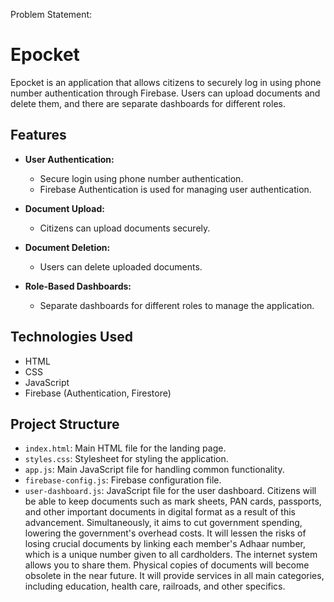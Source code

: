 Problem Statement:
# Epocket

Epocket is an application that allows citizens to securely log in using phone number authentication through Firebase. Users can upload documents and delete them, and there are separate dashboards for different roles.

## Features

- **User Authentication:**
  - Secure login using phone number authentication.
  - Firebase Authentication is used for managing user authentication.

- **Document Upload:**
  - Citizens can upload documents securely.

- **Document Deletion:**
  - Users can delete uploaded documents.

- **Role-Based Dashboards:**
  - Separate dashboards for different roles to manage the application.

## Technologies Used

- HTML
- CSS
- JavaScript
- Firebase (Authentication, Firestore)

## Project Structure

- `index.html`: Main HTML file for the landing page.
- `styles.css`: Stylesheet for styling the application.
- `app.js`: Main JavaScript file for handling common functionality.
- `firebase-config.js`: Firebase configuration file.
- `user-dashboard.js`: JavaScript file for the user dashboard.
Citizens will be able to keep documents such as mark sheets, PAN cards,
passports, and other important documents in digital format as a result of this
advancement. Simultaneously, it aims to cut government spending, lowering the
government's overhead costs. It will lessen the risks of losing crucial documents by
linking each member's Adhaar number, which is a unique number given to all
cardholders. The internet system allows you to share them. Physical copies of
documents will become obsolete in the near future. It will provide services in all
main categories, including education, health care, railroads, and other specifics.
